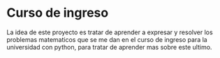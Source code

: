 # Curso de ingreso

La idea de este proyecto es tratar de aprender a expresar y resolver los problemas matematicos que se me dan en el curso de ingreso para la universidad con python, para tratar de aprender mas sobre este ultimo.
